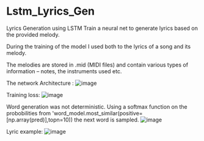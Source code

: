 # Lstm_Lyrics_Gen
Lyrics Generation using LSTM
Train a neural net to generate lyrics based on the provided melody.

During the training of the model I used both to the lyrics of a song and its melody.

The melodies are stored in .mid (MIDI files) and contain various types of information – notes, the instruments used etc. 

The network Architecture :
![image](https://user-images.githubusercontent.com/82934994/213434902-4bd757e0-b7d7-48a4-9e93-1ce36b91091f.png)

Training loss:
![image](https://user-images.githubusercontent.com/82934994/213435042-0bcd77b2-3b22-4303-a3b0-06fb7bee61ac.png)

Word generation was not deterministic. Using a softmax function on the probobilities from 'word_model.most_similar(positive=[np.array(pred)],topn=10)) the next word is  sampled.
![image](https://user-images.githubusercontent.com/82934994/213435427-71e00e25-af9d-4f08-a908-9f45bdc2a66e.png)

Lyric example:
![image](https://user-images.githubusercontent.com/82934994/213435651-71e7dab4-7895-4669-a204-32bca2387d4a.png)

